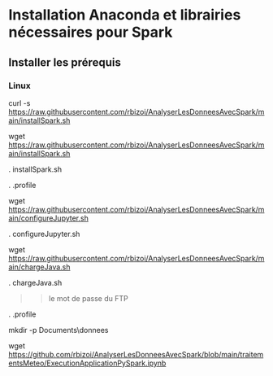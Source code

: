 # Installation Anaconda et librairies nécessaires pour Spark

## Installer les prérequis
### Linux
curl -s https://raw.githubusercontent.com/rbizoi/AnalyserLesDonneesAvecSpark/main/installSpark.sh

wget https://raw.githubusercontent.com/rbizoi/AnalyserLesDonneesAvecSpark/main/installSpark.sh

. installSpark.sh

. .profile

wget https://raw.githubusercontent.com/rbizoi/AnalyserLesDonneesAvecSpark/main/configureJupyter.sh

. configureJupyter.sh

wget https://raw.githubusercontent.com/rbizoi/AnalyserLesDonneesAvecSpark/main/chargeJava.sh

. chargeJava.sh
>> le mot de passe du FTP

. .profile

mkdir -p Documents\donnees

wget https://github.com/rbizoi/AnalyserLesDonneesAvecSpark/blob/main/traitementsMeteo/ExecutionApplicationPySpark.ipynb
